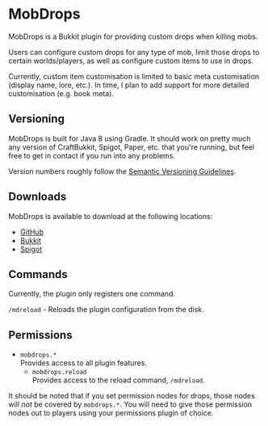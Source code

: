 # MobDrops

MobDrops is a Bukkit plugin for providing custom drops when killing mobs.

Users can configure custom drops for any type of mob, limit those drops to certain worlds/players,
as well as configure custom items to use in drops.

Currently, custom item customisation is limited to basic meta customisation (display name, lore, etc.).
In time, I plan to add support for more detailed customisation (e.g. book meta).

## Versioning

MobDrops is built for Java 8 using Gradle.
It should work on pretty much any version of CraftBukkit, Spigot, Paper, etc. that you're running,
but feel free to get in contact if you run into any problems.

Version numbers roughly follow the [Semantic Versioning Guidelines](https://semver.org).

## Downloads

MobDrops is available to download at the following locations:
- [GitHub](https://github.com/syndek/mobdrops/releases)
- [Bukkit](https://dev.bukkit.org/projects/mobdrops)
- [Spigot](https://www.spigotmc.org/resources/mobdrops.84357)

## Commands

Currently, the plugin only registers one command.

`/mdreload` - Reloads the plugin configuration from the disk.

## Permissions

- `mobdrops.*`  
  Provides access to all plugin features.
  - `mobdrops.reload`  
    Provides access to the reload command, `/mdreload`.
    
It should be noted that if you set permission nodes for drops, those nodes will *not* be covered by `mobdrops.*`.
You will need to give those permission nodes out to players using your permissions plugin of choice.
